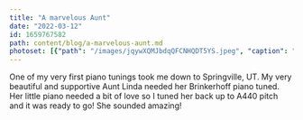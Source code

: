 ```yaml
---
title: "A marvelous Aunt"
date: "2022-03-12"
id: 1659767582
path: content/blog/a-marvelous-aunt.md
photoset: [{"path": "/images/jqywXQMJbdqQFCNHQDT5YS.jpeg", "caption": "", "thumbnail": "False"}]
---
```

One of my very first piano tunings took me down to Springville, UT. My very beautiful and  supportive Aunt Linda needed her Brinkerhoff piano tuned. Her little piano needed a bit of love so I tuned her back up to A440 pitch and it was ready to go! She sounded amazing!
